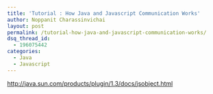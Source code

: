 ```yaml
---
title: 'Tutorial : How Java and Javascript Communication Works'
author: Noppanit Charassinvichai
layout: post
permalink: /tutorial-how-java-and-javascript-communication-works/
dsq_thread_id:
  - 196075442
categories:
  - Java
  - Javascript
---
```

<http://java.sun.com/products/plugin/1.3/docs/jsobject.html>